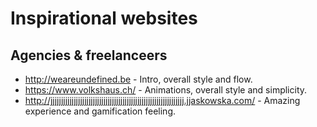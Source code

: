 
# Inspirational websites

## Agencies & freelanceers

* http://weareundefined.be - Intro, overall style and flow.
* https://www.volkshaus.ch/ - Animations, overall style and simplicity.
* http://jjjjjjjjjjjjjjjjjjjjjjjjjjjjjjjjjjjjjjjjjjjjjjjjjjjjjjjjjjjjjjj.jjaskowska.com/ - Amazing experience and gamification feeling.
